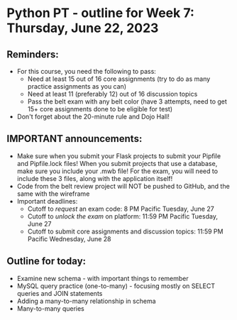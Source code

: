 # Python PT - outline for Week 7: Thursday, June 22, 2023

## Reminders:
- For this course, you need the following to pass:
    - Need at least 15 out of 16 core assignments (try to do as many practice assignments as you can)
    - Need at least 11 (preferably 12) out of 16 discussion topics
    - Pass the belt exam with any belt color (have 3 attempts, need to get 15+ core assignments done to be eligible for test)
- Don't forget about the 20-minute rule and Dojo Hall!

## IMPORTANT announcements:
- Make sure when you submit your Flask projects to submit your Pipfile and Pipfile.lock files!  When you submit projects that use a database, make sure you include your .mwb file!  For the exam, you will need to include these 3 files, along with the application itself!
- Code from the belt review project will NOT be pushed to GitHub, and the same with the wireframe
- Important deadlines:
    - Cutoff to *request* an exam code: 8 PM Pacific Tuesday, June 27
    - Cutoff to *unlock the exam* on platform: 11:59 PM Pacific Tuesday, June 27
    - Cutoff to submit core assignments and discussion topics: 11:59 PM Pacific Wednesday, June 28

## Outline for today:
- Examine new schema - with important things to remember
- MySQL query practice (one-to-many) - focusing mostly on SELECT queries and JOIN statements
- Adding a many-to-many relationship in schema
- Many-to-many queries